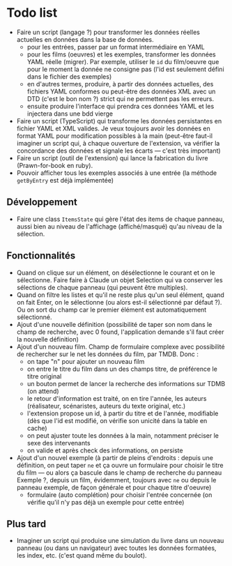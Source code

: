 # Todo list

* Faire un script (langage ?) pour transformer les données réelles actuelles en données dans la base de données.
  - pour les entrées, passer par un format intermédiaire en YAML
  - pour les films (oeuvres) et les exemples, transformer les données YAML réelle (migrer). Par exemple, utiliser le `id` du film/oeuvre que pour le moment la donnée ne consigne pas (l'id est seulement défini dans le fichier des exemples) 
  - en d'autres termes, produire, à partir des données actuelles, des fichiers YAML conformes ou peut-être des données XML avec un DTD (c'est le bon nom ?) strict qui ne permettent pas les erreurs.
  - ensuite produire l'interface qui prendra ces données YAML et les injectera dans une bdd vierge
* Faire un script (TypeScript) qui transforme les données persistantes en fichier YAML et XML valides. Je veux toujours avoir les données en format YAML pour modification possibles à la main (peut-être faut-il imaginer un script qui, à chaque ouverture de l'extension, va vérifier la concordance des données et signale les écarts — c'est très important)
* Faire un script (outil de l'extension) qui lance la fabrication du livre (Prawn-for-book en ruby).
* Pouvoir afficher tous les exemples associés à une entrée (la méthode `getByEntry` est déjà implémentée)

## Développement

* Faire une class `ItemsState` qui gère l'état des items de chaque panneau, aussi bien au niveau de l'affichage (affiché/masqué) qu'au niveau de la sélection.

## Fonctionnalités

* Quand on clique sur un élément, on désélectionne le courant et on le sélectionne. Faire faire à Claude un objet Selection qui va conserver les sélections de chaque panneau (qui peuvent être multiples).
* Quand on filtre les listes et qu'il ne reste plus qu'un seul élément, quand on fait Enter, on le sélectionne (ou alors est-il sélectionné par défaut ?). Ou on sort du champ car le premier élément est automatiquement sélectionné.
* Ajout d'une nouvelle définition (possibilité de taper son nom dans le champ de recherche, avec 0 found, l'application demande s'il faut créer la nouvelle définition)
* Ajout d'un nouveau film. Champ de formulaire complexe avec possibilité de rechercher sur le net les données du film, par TMDB. Donc :
  - on tape "n" pour ajouter un nouveau film
  - on entre le titre du film dans un des champs titre, de préférence le titre original
  - un bouton permet de lancer la recherche des informations sur TDMB (on attend)
  - le retour d'information est traité, on en tire l'année, les auteurs (réalisateur, scénaristes, auteurs du texte original, etc.)
  - l'extension propose un id, à partir du titre et de l'année, modifiable (dès que l'id est modifié, on vérifie son unicité dans la table en cache)
  - on peut ajuster toute les données à la main, notamment préciser le sexe des intervenants
  - on valide et après check des informations, on persiste
* Ajout d'un nouvel exemple (à partir de pleins d'endroits : depuis une définition, on peut taper `ne` et ça ouvre un formulaire pour choisir le titre du film — ou alors ça bascule dans le champ de recherche du panneau Exemple ?, depuis un film, évidemment, toujours avec `ne` ou depuis le panneau exemple, de façon générale et pour chaque titre d'oeuvre)  
  - formulaire (auto complétion) pour choisir l'entrée concernée (on vérifie qu'il n'y pas déjà un exemple pour cette entrée)


## Plus tard

* Imaginer un script qui produise une simulation du livre dans un nouveau panneau (ou dans un navigateur) avec toutes les données formatées, les index, etc. (c'est quand même du boulot).